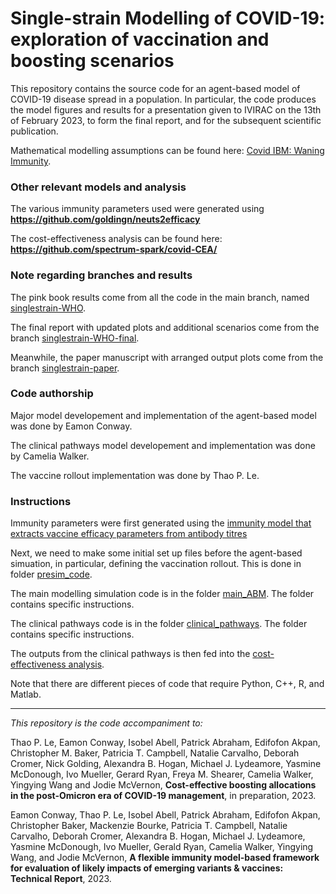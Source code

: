# Single-strain Modelling of COVID-19: exploration of vaccination and boosting scenarios

This repository contains the source code for an agent-based model of COVID-19 disease spread in a population. In particular, the code produces the model figures and results for a presentation given to IVIRAC on the 13th of February 2023, to form the final report, and for the subsequent scientific publication.

Mathematical modelling assumptions can be found here: [Covid IBM: Waning Immunity](https://spectrum-spark.github.io/covid-IBM/).

### Other relevant models and analysis

The various immunity parameters used were generated using **https://github.com/goldingn/neuts2efficacy**

The cost-effectiveness analysis can be found here: **https://github.com/spectrum-spark/covid-CEA/** 

### Note regarding branches and results

The pink book results come from all the code in the main branch, named [singlestrain-WHO](https://github.com/spectrum-spark/covid_singlestrain_scenarios/tree/singlestrain-WHO).

The final report with updated plots and additional scenarios come from the branch [singlestrain-WHO-final](https://github.com/spectrum-spark/covid_singlestrain_scenarios/tree/singlestrain-WHO-final).

Meanwhile, the paper manuscript with arranged output plots come from the branch [singlestrain-paper](https://github.com/spectrum-spark/covid_singlestrain_scenarios/tree/singlestrain-paper).


### Code authorship

Major model developement and implementation of the agent-based model was done by Eamon Conway.

The clinical pathways model developement and implementation was done by Camelia Walker.

The vaccine rollout implementation was done by Thao P. Le.

### Instructions

Immunity parameters were first generated using the [immunity model that extracts vaccine efficacy parameters from antibody titres](https://github.com/goldingn/neuts2efficacy) 

Next, we need to make some initial set up files before the agent-based simuation, in particular, defining the vaccination rollout. This is done in folder [presim_code](https://github.com/spectrum-spark/covid_singlestrain_scenarios/tree/singlestrain-paper/presim_code).

The main modelling simulation code is in the folder [main_ABM](https://github.com/spectrum-spark/covid_singlestrain_scenarios/tree/singlestrain-paper/main_ABM). The folder contains specific instructions.

The clinical pathways code is in the folder [clinical_pathways](https://github.com/spectrum-spark/covid_singlestrain_scenarios/tree/singlestrain-paper/clinical_pathways). The folder contains specific instructions.

The outputs from the clinical pathways is then fed into the [cost-effectiveness analysis](https://github.com/spectrum-spark/covid-CEA/).

Note that there are different pieces of code that require Python, C++, R, and Matlab.

---




*This repository is the code accompaniment to:*


Thao P. Le, Eamon Conway, Isobel Abell, Patrick Abraham, Edifofon Akpan, Christopher M. Baker, Patricia T. Campbell, Natalie Carvalho, Deborah Cromer, Nick Golding, Alexandra B. Hogan, Michael J. Lydeamore, Yasmine McDonough, Ivo Mueller, Gerard Ryan, Freya M. Shearer, Camelia Walker, Yingying Wang and Jodie McVernon, **Cost-effective boosting allocations in the post-Omicron era of COVID-19 management**, in preparation, 2023.


Eamon Conway, Thao P. Le, Isobel Abell, Patrick Abraham, Edifofon Akpan, Christopher Baker, Mackenzie Bourke, Patricia T. Campbell, Natalie Carvalho, Deborah Cromer, Alexandra B. Hogan, Michael J. Lydeamore, Yasmine McDonough, Ivo Mueller, Gerald Ryan, Camelia Walker, Yingying Wang, and Jodie McVernon, **A flexible immunity model-based framework for evaluation of likely impacts of emerging variants & vaccines: Technical Report**, 2023.

